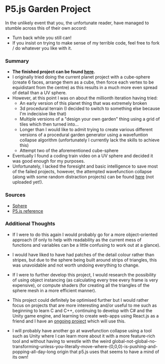 # P5.js Garden Project

In the unlikely event that you, the unfortunate reader, have managed to stumble across this of their own accord:
- Turn back while you still can!
- If you insist on trying to make sense of my terrible code, feel free to fork / do whatever you like with it.

### Summary

- **The finished project can be found [here](https://p5.tomat05.net).**
- I originally tried doing the current planet project with a cube-sphere (create 6 faces, arrange them as a cube, then force each vertex to be equidistant from the centre)
as this results in a much more even spread of detail than a UV sphere.
- However, at this point I was on about the millionth iteration having tried:
    - An early version of this planet thing that was extremely broken
    - 3d procedural terrain (I decided to switch to something else because I'm indecisive like that)
    - Multiple versions of a "design your own garden" thing using a grid of tiles which then turned into...
    - Longer than I would like to admit trying to create various different versions of a procedural garden generator using a wavefuntion collapse algorithm (unfortunately I currently lack the skills to achieve this)
    - Attempt two of the aforementioned cube-sphere
- Eventually I found a coding train video on a UV sphere and decided it was good enough for my purposes.
- Unfortunately, I lacked the foresight and basic intelligence to save most of the failed projects, however, the attempted wavefunction collapse (along with some random distraction projects) can be found [here](https://p5.tomat05.net) (not uploaded yet!).

### Sources

- [Sphere](https://www.youtube.com/watch?v=RkuBWEkBrZA)
- [P5.js reference](https://p5js.org/reference/)

### Additional Thoughts

- If I were to do this again I would probably go for a more object-oriented approach (if only to help with readability as the current mess of functions and variables can be a little confusing to work out at a glance).
- I would have liked to have had patches of the detail colour rather than stripes, but due to the sphere being built around strips of triangles, this was unavoidable and not worth undoing everything to change.
- If I were to further develop this project, I would research the possibility of using object instancing (as calculating every tree every frame is very expensive), or compute shaders (for creating all the triangles of the sphere mesh in a more efficient manner).
- This project could definitely be optimised further but I would rather focus on projects that are more interesting and/or useful to me such as beginning to learn C and C++, continuing to develop with C# and the Unity game engine, and learning to create web-apps using React.js as a friend and I have an [ongoing project](https://lizard.social/) which will use this.


- I will probably have another go at wavefunction collapse using a tool such as Unity where I can learn more about it with a more feature-rich tool and without having to wrestle with the weird global-not-global-no-transforming-unless-you-literally-move-where-(0,0,0)-is-pushing-and-popping-all-day-long origin that p5.js uses that seems to have a mind of its own!
